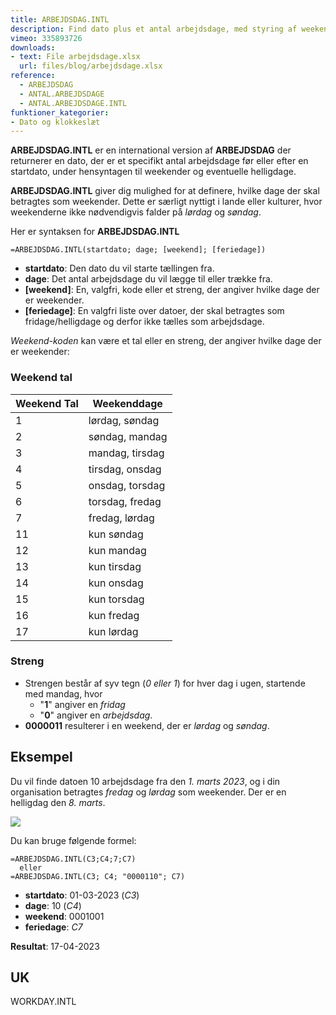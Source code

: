 ```yaml
---
title: ARBEJDSDAG.INTL
description: Find dato plus et antal arbejdsdage, med styring af weekender. 
vimeo: 335893726
downloads: 
- text: File arbejdsdage.xlsx
  url: files/blog/arbejdsdage.xlsx
reference: 
  - ARBEJDSDAG
  - ANTAL.ARBEJDSDAGE
  - ANTAL.ARBEJDSDAGE.INTL
funktioner_kategorier:
- Dato og klokkeslæt
---
```


**ARBEJDSDAG.INTL** er en international version af **ARBEJDSDAG** der returnerer en dato, der er et specifikt antal arbejdsdage før eller efter en startdato, under hensyntagen til weekender og eventuelle helligdage.

<!--more-->

**ARBEJDSDAG.INTL** giver dig mulighed for at definere, hvilke dage der skal betragtes som weekender. Dette er særligt nyttigt i lande eller kulturer, hvor weekenderne ikke nødvendigvis falder på *lørdag* og *søndag*.

Her er syntaksen for **ARBEJDSDAG.INTL**

    =ARBEJDSDAG.INTL(startdato; dage; [weekend]; [feriedage])

- **startdato**: Den dato du vil starte tællingen fra.
- **dage**: Det antal arbejdsdage du vil lægge til eller trække fra.
- **[weekend]**: En, valgfri, kode eller et streng, der angiver hvilke dage der er weekender.
- **[feriedage]**: En valgfri liste over datoer, der skal betragtes som fridage/helligdage og derfor ikke tælles som arbejdsdage.

*Weekend-koden* kan være et tal eller en streng, der angiver hvilke dage der er weekender:

### Weekend tal

| Weekend Tal | Weekenddage     |
|-------------|-----------------|
| 1           | lørdag, søndag  |
| 2           | søndag, mandag  |
| 3           | mandag, tirsdag |
| 4           | tirsdag, onsdag |
| 5           | onsdag, torsdag |
| 6           | torsdag, fredag |
| 7           | fredag, lørdag  |
| 11          | kun søndag      |
| 12          | kun mandag      |
| 13          | kun tirsdag     |
| 14          | kun onsdag      |
| 15          | kun torsdag     |
| 16          | kun fredag      |
| 17          | kun lørdag      |

### Streng
- Strengen består af syv tegn (*0 eller 1*) for hver dag i ugen, startende med mandag, hvor 
  - "**1**" angiver en *fridag*
  - "**0**" angiver en *arbejdsdag*.
- **0000011** resulterer i en weekend, der er *lørdag* og *søndag*.

## Eksempel
Du vil finde datoen 10 arbejdsdage fra den *1. marts 2023*, og i din organisation betragtes *fredag* og *lørdag* som weekender. Der er en helligdag den *8. marts*. 

![](/image/arbejdsdag-intl.jpg)

Du kan bruge følgende formel:

    =ARBEJDSDAG.INTL(C3;C4;7;C7)
      eller
    =ARBEJDSDAG.INTL(C3; C4; "0000110"; C7)


- **startdato**: 01-03-2023 (*C3*)
- **dage**: 10 (*C4*)
- **weekend**: 0001001
- **feriedage**: *C7*

**Resultat**: 17-04-2023

## UK
WORKDAY.INTL